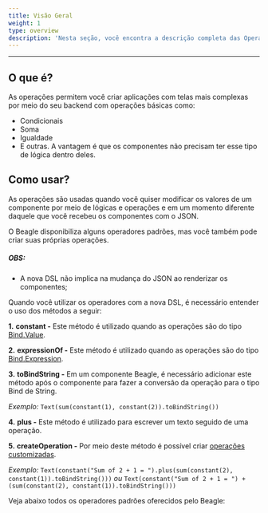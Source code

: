 ```yaml
---
title: Visão Geral
weight: 1
type: overview
description: 'Nesta seção, você encontra a descrição completa das Operações que utilizam a DSL do Beagle.'
---
```


---

## O que é? 

As operações permitem você criar aplicações com telas mais complexas por meio do seu backend com operações básicas como:
- Condicionais
- Soma
- Igualdade
- E outras.
A vantagem é que os componentes não precisam ter esse tipo de lógica dentro deles. 

## Como usar?

As operações são usadas quando você quiser modificar os valores de um componente por meio de lógicas e operações e em um momento diferente daquele que você recebeu os componentes com o JSON.

O Beagle disponibiliza alguns operadores padrões, mas você também pode criar suas próprias operações. 

##### **OBS:** 

- A nova DSL não implica na mudança do JSON ao renderizar os componentes;

Quando você utilizar os operadores com a nova DSL, é necessário entender o uso dos métodos a seguir:

**1.** **constant -** Este método é utilizado quando as operações são do tipo [Bind.Value](https://docs.usebeagle.io/v1.10/pt/api/context/overview/).


**2.** **expressionOf -** Este método é utilizado quando as operações são do tipo [Bind.Expression](https://docs.usebeagle.io/v1.10/pt/api/context/overview/).

**3.** **toBindString -** Em um componente Beagle, é necessário adicionar este método após o componente para fazer a conversão da operação para o tipo Bind de String.

*Exemplo:* ```Text(sum(constant(1), constant(2)).toBindString())```

**4.** **plus -** Este método é utilizado para escrever um texto seguido de uma operação. 

**5.** **createOperation -** Por meio deste método é possível criar [operações customizadas](https://docs.usebeagle.io/v1.10/pt/api/plugins/dsl-operations/how-to-register-a-new-operation/).

*Exemplo:* ```Text(constant("Sum of 2 + 1 = ").plus(sum(constant(2), constant(1)).toBindString()))``` *ou* ```Text(constant("Sum of 2 + 1 = ") + (sum(constant(2), constant(1)).toBindString()))```

Veja abaixo todos os operadores padrões oferecidos pelo Beagle:
